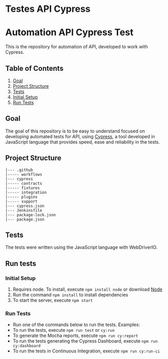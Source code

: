 # Testes API Cypress

# Automation API Cypress Test

This is the repository for automation of API, developed to work with Cypress.

## Table of Contents

1. [Goal](#goal)
2. [Project Structure](#project-structure)
3. [Tests](#tests)
4. [Initial Setup](#initial-setup)
5. [Run Tests](#run-tests)

## Goal

The goal of this repository is to be easy to understand focused on developing automated tests for API, using [Cypress](https://www.cypress.io/), a tool developed in JavaScript language that provides speed, ease and reliability in the tests.

## Project Structure

```
|--- .github
|----- workflows
|--- cypress
|----- contracts
|----- fixtures
|----- integration
|----- plugins
|----- support
|--- cypress.json
|--- Jenkinsfile
|--- package-lock.json
|--- package.json
```

## Tests

The tests were written using the JavaScript language with WebDriverIO.

## Run tests

### Initial Setup

1. Requires node. To install, execute `npm install node` or download [Node](https://nodejs.org/en/download/)
2. Run the command `npm install` to install dependencies
3. To start the server, execute `npm start`

### Run Tests

- Run one of the commands below to run the tests.
  Examples:
- To run the tests, execute `npm run test` or `cy:run`
- To generate the Mocha reports, execute `npm run cy:report`
- To run the tests generating the Cypress Dashboard, execute `npm run cy:dashboard`
- To run the tests in Continuous Integration, execute `npm run cy:run-ci`
<p>